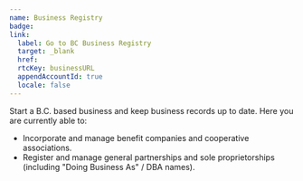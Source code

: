 ```yaml
---
name: Business Registry
badge:
link: 
  label: Go to BC Business Registry
  target: _blank
  href: 
  rtcKey: businessURL
  appendAccountId: true
  locale: false
---
```


Start a B.C. based business and keep business records up to date. Here you are currently able to:

- Incorporate and manage benefit companies and cooperative associations.
- Register and manage general partnerships and sole proprietorships (including "Doing Business As" / DBA names).